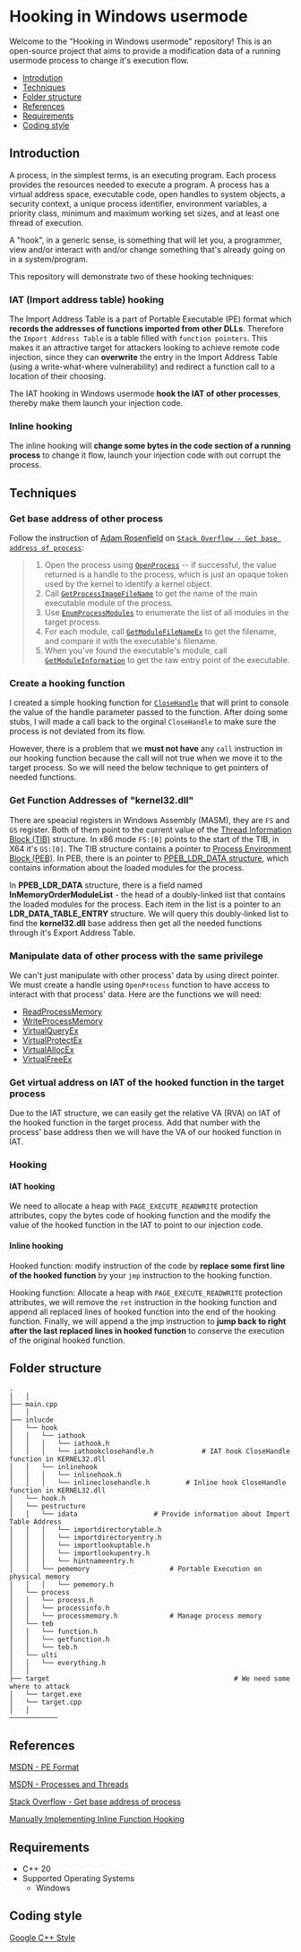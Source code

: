 # Hooking in Windows usermode
 
Welcome to the "Hooking in Windows usermode" repository! This is an open-source project that aims to provide a modification data of a running usermode process to change it's execution flow.

- [Introdution](#introduction)
- [Techniques](#techniques)
- [Folder structure](#folder-structure)
- [References](#references)
- [Requirements](#requirements)
- [Coding style](#coding-style)

Introduction
----------------

A process, in the simplest terms, is an executing program. Each process provides the resources needed to execute a program. A process has a virtual address space, executable code, open handles to system objects, a security context, a unique process identifier, environment variables, a priority class, minimum and maximum working set sizes, and at least one thread of execution.

A "hook", in a generic sense, is something that will let you, a programmer, view and/or interact with and/or change something that's already going on in a system/program.

This repository will demonstrate two of these hooking techniques:

### IAT (Import address table) hooking

The Import Address Table is a part of Portable Executable (PE) format which **records the addresses of functions imported from other DLLs**. Therefore the `Import Address Table` is a table filled with `function pointers`. This makes it an attractive target for attackers looking to achieve remote code injection, since they can **overwrite** the entry in the Import Address Table (using a write-what-where vulnerability) and redirect a function call to a location of their choosing.

The IAT hooking in Windows usermode **hook the IAT of other processes**, thereby make them launch your injection code. 

### Inline hooking

The inline hooking will **change some bytes in the code section of a running process** to change it flow, launch your injection code with out corrupt the process.

Techniques
----------------

### Get base address of other process

Follow the instruction of [Adam Rosenfield](https://stackoverflow.com/users/9530/adam-rosenfield) on [`Stack Overflow - Get base address of process`](https://stackoverflow.com/questions/14467229/get-base-address-of-process):

> 1. Open the process using [`OpenProcess`](https://learn.microsoft.com/vi-vn/windows/win32/api/processthreadsapi/nf-processthreadsapi-openprocess) -- if successful, the value returned is a handle to the process, which is just an opaque token used by the kernel to identify a kernel object.
> 2. Call [`GetProcessImageFileName`](https://learn.microsoft.com/vi-vn/windows/win32/api/psapi/nf-psapi-getprocessimagefilenamea) to get the name of the main executable module of the process.
> 3. Use [`EnumProcessModules`](https://learn.microsoft.com/vi-vn/windows/win32/api/psapi/nf-psapi-enumprocessmodules) to enumerate the list of all modules in the target process.
> 4. For each module, call [`GetModuleFileNameEx`](https://learn.microsoft.com/vi-vn/windows/win32/api/psapi/nf-psapi-getmodulefilenameexa) to get the filename, and compare it with the executable's filename.
> 5. When you've found the executable's module, call [`GetModuleInformation`](https://learn.microsoft.com/vi-vn/windows/win32/api/psapi/nf-psapi-getmoduleinformation) to get the raw entry point of the executable.

### Create a hooking function

I created a simple hooking function for [`CloseHandle`](https://learn.microsoft.com/en-us/windows/win32/api/handleapi/nf-handleapi-closehandle) that will print to console the value of the handle parameter passed to the function. After doing some stubs, I will made a call back to the orginal `CloseHandle` to make sure the process is not deviated from its flow.

However, there is a problem that we **must not have** any `call` instruction in our hooking function because the call will not true when we move it to the target process. So we will need the below technique to get pointers of needed functions.

### Get Function Addresses of "kernel32.dll"

There are speacial registers in Windows Assembly (MASM), they are `FS` and `GS` register. Both of them point to the current value of the [Thread Information Block (TIB)](https://learn.microsoft.com/en-us/windows/win32/api/winternl/ns-winternl-teb) structure. In x86 mode `FS:[0]` points to the start of the TIB, in X64 it's `GS:[0]`. The TIB structure contains a pointer to [Process Environment Block (PEB)](https://learn.microsoft.com/en-us/windows/win32/api/winternl/ns-winternl-peb). In PEB, there is an pointer to [PPEB_LDR_DATA structure](https://learn.microsoft.com/en-us/windows/win32/api/winternl/ns-winternl-peb_ldr_data), which contains information about the loaded modules for the process. 

In **PPEB_LDR_DATA** structure, there is a field named **InMemoryOrderModuleList** - the head of a doubly-linked list that contains the loaded modules for the process. Each item in the list is a pointer to an **LDR_DATA_TABLE_ENTRY** structure. We will query this doubly-linked list to find the **kernel32.dll** base address then get all the needed functions through it's Export Address Table.

### Manipulate data of other process with the same privilege

We can't just manipulate with other process' data by using direct pointer. We must create a handle using `OpenProcess` function to have access to interact with that process' data. Here are the functions we will need:

* [ReadProcessMemory](https://learn.microsoft.com/en-us/windows/win32/api/memoryapi/nf-memoryapi-readprocessmemory)
* [WriteProcessMemory](https://learn.microsoft.com/en-us/windows/win32/api/memoryapi/nf-memoryapi-writeprocessmemory)
* [VirtualQueryEx](https://learn.microsoft.com/en-us/windows/win32/api/memoryapi/nf-memoryapi-virtualqueryex)
* [VirtualProtectEx](https://learn.microsoft.com/en-us/windows/win32/api/memoryapi/nf-memoryapi-virtualprotectex)
* [VirtualAllocEx](https://learn.microsoft.com/en-us/windows/win32/api/memoryapi/nf-memoryapi-virtualallocex)
* [VirtualFreeEx](https://learn.microsoft.com/en-us/windows/win32/api/memoryapi/nf-memoryapi-virtualfreeex)

### Get virtual address on IAT of the hooked function in the target process

Due to the IAT structure, we can easily get the relative VA (RVA) on IAT of the hooked function in the target process. Add that number with the process' base address then we will have the VA of our hooked function in IAT.

### Hooking

#### IAT hooking

We need to allocate a heap with `PAGE_EXECUTE_READWRITE` protection attributes, copy the bytes code of hooking function and the modify the value of the hooked function in the IAT to point to our injection code.

#### Inline hooking

Hooked function: modify instruction of the code by **replace some first line of the hooked function** by your `jmp` instruction to the hooking function.

Hooking function: Allocate a heap with `PAGE_EXECUTE_READWRITE` protection attributes, we will remove the `ret` instruction in the hooking function and append all replaced lines of hooked function into the end of the hooking function. Finally, we will append a the jmp instruction to **jump back to right after the last replaced lines in hooked function** to conserve the execution of the original hooked function.

Folder structure
----------------
```
.                           
│   │
├── main.cpp
│   │
├── inlucde
│   └── hook
│   │   └── iathook
│   │   │   └── iathook.h
│   │   │   └── iathookclosehandle.h			# IAT hook CloseHandle function in KERNEL32.dll
│   │   └── inlinehook
│   │   │   └── inlinehook.h
│   │   │   └── inlineclosehandle.h			# Inline hook CloseHandle function in KERNEL32.dll
│   └── hook.h
│   └── pestructure                                        
│   │   └── idata					# Provide information about Import Table Address
│   │   │   └── importdirectorytable.h
│   │   │   └── importdirectoryentry.h
│   │   │   └── importlookuptable.h
│   │   │   └── importlookupentry.h
│   │   │   └── hintnameentry.h
│   │   └── pememory					# Portable Execution on physical memory
│   │   │   └── pememory.h
│   └── process
│   │   └── process.h
│   │   └── processinfo.h
│   │   └── processmemory.h				# Manage process memory
│   └── teb
│   │   └── function.h
│   │   └── getfunction.h
│   │   └── teb.h
│   └── ulti
│   │   └── everything.h
│   │
├── target                                              # We need some where to attack
│   └── target.exe
│   └── target.cpp
│   │
────────────	
```

References
----------------

[MSDN - PE Format](https://learn.microsoft.com/en-us/windows/win32/debug/pe-format)

[MSDN - Processes and Threads](https://learn.microsoft.com/en-us/windows/win32/procthread/processes-and-threads)

[Stack Overflow - Get base address of process](https://stackoverflow.com/questions/14467229/get-base-address-of-process)

[Manually Implementing Inline Function Hooking](https://blog.securehat.co.uk/process-injection/manually-implementing-inline-function-hooking)

Requirements
---
* C++ 20
* Supported Operating Systems
  * Windows

Coding style
------------
[Google C++ Style](https://google.github.io/styleguide/cppguide.html)
